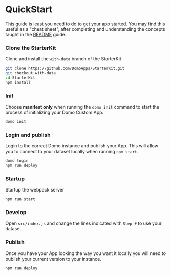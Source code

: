 # QuickStart

This guide is least you need to do to get your app started. You may find this useful as a "cheat sheet", after completing and understanding the concepts taught in the [README](./README.md) guide.

### Clone the StarterKit
Clone and install the `with-data` branch of the StarterKit

```bash
git clone https://github.com/DomoApps/StarterKit.git
git checkout with-data
cd StarterKit
npm install
```


### Init
Choose **manifest only** when running the `domo init` command to start the process of initializing your Domo Custom App:

```bash
domo init
```

### Login and publish
Login to the correct Domo instance and publish your App. This will allow you to connect to your dataset locally when running `npm start`.

```bash
domo login
npm run deploy
```

### Startup
Startup the webpack server

```bash
npm run start
```

### Develop
Open `src/index.js` and change the lines indicated with `Step #` to use your dataset

### Publish
Once you have your App looking the way you want it locally you will need to publish your current version to your instance.

```bash
npm run deploy
```
